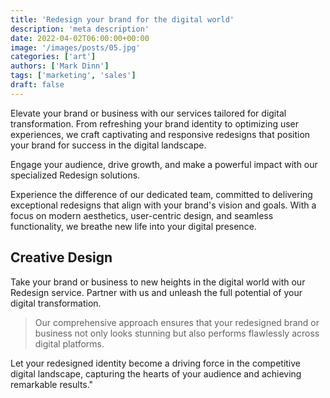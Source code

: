 ```yaml
---
title: 'Redesign your brand for the digital world'
description: 'meta description'
date: 2022-04-02T06:00:00+00:00
image: '/images/posts/05.jpg'
categories: ['art']
authors: ['Mark Dinn']
tags: ['marketing', 'sales']
draft: false
---
```


Elevate your brand or business with our services tailored for digital transformation. From refreshing your brand identity to optimizing user experiences, we craft captivating and responsive redesigns that position your brand for success in the digital landscape.

Engage your audience, drive growth, and make a powerful impact with our specialized Redesign solutions.

Experience the difference of our dedicated team, committed to delivering exceptional redesigns that align with your brand's vision and goals. With a focus on modern aesthetics, user-centric design, and seamless functionality, we breathe new life into your digital presence.

## Creative Design

Take your brand or business to new heights in the digital world with our Redesign service. Partner with us and unleash the full potential of your digital transformation.

> Our comprehensive approach ensures that your redesigned brand or business not only looks stunning but also performs flawlessly across digital platforms.

Let your redesigned identity become a driving force in the competitive digital landscape, capturing the hearts of your audience and achieving remarkable results."
